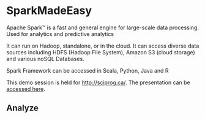 # SparkMadeEasy

Apache Spark™ is a fast and general engine for large-scale data processing. Used for analytics and predictive analytics 

It can run on Hadoop, standalone, or in the cloud. It can access diverse data sources including HDFS (Hadoop File System), Amazon S3 (cloud storage) and various noSQL Databases. 

Spark Framework can be accessed in Scala, Python, Java and R

This demo session is held for http://sciprog.ca/. The presentation can be <a href='https://github.com/uzmaali/SparkMadeEasy/blob/master/Spark%20Made%20Easy.pptx' target=_blank>accessed here</a>.

## Analyze 
